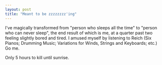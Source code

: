 ```yaml
---
layout: post
title: "Meant to be zzzzzzzz'ing"
---
```

I've magically transformed from "person who sleeps all the time" to "person
who can never sleep", the end result of which is me, at a quarter past two
feeling slightly bored and tired. I amused myself by listening to Reich (Six
Pianos; Drumming Music; Variations for Winds, Strings and Keyboards; etc.) Go
me.

Only 5 hours to kill until sunrise.
